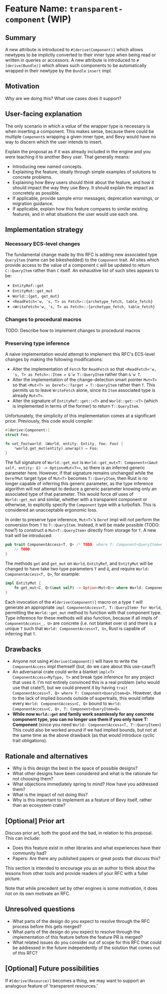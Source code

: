 # Feature Name: `transparent-component` (WIP)

## Summary

A new attribute is introduced to `#[derive(Component)]` which allows newtypes to be implictly converted to their inner type when being read or written in queries or accessors. A new attribute is introduced to `#[derive(Bundle)]` which allows such components to be automatically wrapped in their newtype by the `Bundle` `insert` impl.

## Motivation

Why are we doing this? What use cases does it support?

## User-facing explanation

The only scenario in which a *value* of the wrapper type is necessary is when inserting a component. This makes sense, because there could be multiple `Component`s wrapping a given inner type, and Bevy would have no way to discern which the user intends to insert. 

Explain the proposal as if it was already included in the engine and you were teaching it to another Bevy user. That generally means:

- Introducing new named concepts.
- Explaining the feature, ideally through simple examples of solutions to concrete problems.
- Explaining how Bevy users should *think* about the feature, and how it should impact the way they use Bevy. It should explain the impact as concretely as possible.
- If applicable, provide sample error messages, deprecation warnings, or migration guidance.
- If applicable, explain how this feature compares to similar existing features, and in what situations the user would use each one.

## Implementation strategy

### Necessary ECS-level changes

The fundamental change made by this RFC is adding new associated type `QueryItem` (name can be bikeshedded) to the `Component` trait. All sites which provide access to the value of a component `C` will be updated to return `C::QueryItem` rather than `C` itself. An exhaustive list of such sites appears to be:
- `EntityRef::get`
- `EntityMut::get_mut`
- `World::{get, get_mut}`
- `<ReadFetch<'w, 's, T> as Fetch>::{archetype_fetch, table_fetch}`
- `<WriteFetch<'w, 's, T> as Fetch>::{archetype_fetch, table_fetch}`

### Changes to procedural macros
TODO: Describe how to implement changes to procedural macros

### Preserving type inference
A naive implementation would attempt to implement this RFC's ECS-level changes by making the following modifications:
- Alter the implementation of `Fetch` for `ReadFetch` so that `<ReadFetch<'w, 's, T> as Fetch>::Item = &'w T::QueryItem` rather than `&'w T`.
- Alter the implementation of the change-detection smart pointer `Mut<T>` so that `<Mut<T> as Deref>::Target = T::QueryItem` rather than `T`. This permits us to leave `WriteFetch` alone, since its `Item` associated type is already `Mut<T>`.
- Alter the signature of `EntityRef::get::<T>` and `World::get::<T>` (which is implemented in terms of the former) to return `T::QueryItem`.

Unfortunately, the simplicity of this implementation comes at a significant price. Previously, this code would compile:
```rust
#[derive(Component)]
struct Foo;

fn set_foo(world: &World, entity: Entity, foo: Foo) {
    *world.get_mut(entity).unwrap() = Foo;
}
```
The full signature of `World::get_mut` is `World::get_mut<T: Component>(&mut self, entity: E) -> Option<Mut<T>>`, so there is an inferred generic parameter here. However, if that signature remains unchanged while the `DerefMut` target type of `Mut<T>` becomes `T::QueryItem`, then Rust is no longer capable of inferring this generic parameter, as the type inference algorithm will not attempt to deduce a generic parameter knowing only an associated type of that parameter. This would force *all* uses of `World::get_mut` and similar, whether with a transparent component or otherwise, to explicitly specify the `Component` type with a turbofish. This is considered an unacceptable ergonomic loss. 

In order to preserve type inference, `Mut<T>`'s `Deref` impl will *not* perform the conversion from `T` to `T::QueryItem`. Instead, it will be made possible (TODO: how?) to construct a `Mut<T::QueryItem>` directly from storage for `T`. A new trait will be introduced:
```rust
pub trait ComponentAccess<T, Q> /* TODO: where T: Component<QueryItem=Q>? */ {
    // TODO
}
```
The methods `get` and `get_mut` on `World`, `EntityRef`, and `EntityMut` will be changed to have take two type parameters `T` and `Q`, and require `World: ComponentAccess<T, Q>`, for example:
```rust
impl EntityMut {
    fn get_mut<C, Q>(&mut self) -> Option<Mut<Q>> where World: ComponentAccess<C, Q> { ... }
}
```
Each invocation of the `#[derive(Component)]` macro on a type `T` will generate an appropriate `impl ComponentAccess<T, T::QueryItem> for World`, permitting the `World::get_mut` method to function with that component type. Type inference for these methods will also function, because if all impls of `ComponentAccess<_, U>` are concrete (i.e. not blanket over `U`) and there is a unique `T` such that `World: ComponentAccess<T, U>`, Rust is capable of inferring that `T`. 

## Drawbacks

- Anyone not using `#[derive(Component)]` will have to write the `ComponentAccess` impl themself (but, do we care about this use-case?)
- An adversarial crate could write a blanket `impl<T> ComponentAccess<MyType, T>` and break type inference for any project that uses it. I'm not entirely convinced this is a real problem (who would use that crate?), but we could prevent it by having `trait ComponentAccess<T, Q> where T: Component<QueryItem=Q>`. However, due to the lack of implied bounds outside of supertraits, this would inflate every `World: ComponentAccess<C, Q>` bound to `World: ComponentAccess<C, Q>, T: Component<QueryItem=Q>`. 
- **While now `World::get` and family work seamlessly for any concrete component type, you can no longer use them if you only have T: Component** (since you need `World: ComponentAccess<T, T::QueryItem>`) This could also be worked around if we had implied bounds, but not at the same time as the above drawback (as that would introduce cyclic trait obligations).

## Rationale and alternatives

- Why is this design the best in the space of possible designs?
- What other designs have been considered and what is the rationale for not choosing them?
- What objections immediately spring to mind? How have you addressed them?
- What is the impact of not doing this?
- Why is this important to implement as a feature of Bevy itself, rather than an ecosystem crate?

## \[Optional\] Prior art

Discuss prior art, both the good and the bad, in relation to this proposal.
This can include:

- Does this feature exist in other libraries and what experiences have their community had?
- Papers: Are there any published papers or great posts that discuss this?

This section is intended to encourage you as an author to think about the lessons from other tools and provide readers of your RFC with a fuller picture.

Note that while precedent set by other engines is some motivation, it does not on its own motivate an RFC.

## Unresolved questions

- What parts of the design do you expect to resolve through the RFC process before this gets merged?
- What parts of the design do you expect to resolve through the implementation of this feature before the feature PR is merged?
- What related issues do you consider out of scope for this RFC that could be addressed in the future independently of the solution that comes out of this RFC?

## \[Optional\] Future possibilities

If `#[derive(Resource)]` becomes a thing, we may want to support an analogous feature of 'transparent resources.'
